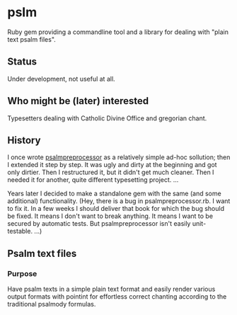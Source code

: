 # pslm

Ruby gem providing a commandline tool and a library for dealing with "plain text psalm files".

## Status

Under development, not useful at all.

## Who might be (later) interested

Typesetters dealing with Catholic Divine Office and gregorian chant.

## History

I once wrote [psalmpreprocessor](https://github.com/igneus/In-adiutorium/blob/master/nastroje/psalmpreprocessor.rb)
as a relatively simple ad-hoc sollution; then I extended it step by step. 
It was ugly and dirty at the beginning and got only dirtier.
Then I restructured it, but it didn't get much cleaner. Then I needed it for another, quite different typesetting
project. ... 

Years later I decided to make a standalone gem with the same (and some additional) functionality.
(Hey, there is a bug in psalmpreprocessor.rb. I want to fix it. In a few weeks I should deliver that book
for which the bug should be fixed. It means I don't want to break anything. It means I want to be secured by
automatic tests. But psalmpreprocessor isn't easily unit-testable. ...)

## Psalm text files

### Purpose

Have psalm texts in a simple plain text format and easily render
various output formats with pointint for effortless correct chanting
according to the traditional psalmody formulas.
